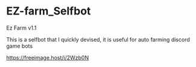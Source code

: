 # EZ-farm_Selfbot

Ez Farm v1.1

This is a selfbot that I quickly devised, it is useful for auto farming discord game bots

https://freeimage.host/i/2Wzb0N

